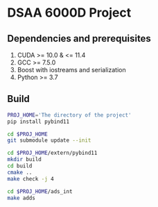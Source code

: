 # DSAA 6000D Project



## Dependencies and prerequisites
1. CUDA >= 10.0 & <= 11.4
2. GCC >= 7.5.0
3. Boost with iostreams and serialization
4. Python >= 3.7

## Build
```sh
PROJ_HOME='The directory of the project'
pip install pybind11

cd $PROJ_HOME
git submodule update --init

cd $PROJ_HOME/extern/pybind11
mkdir build
cd build
cmake ..
make check -j 4

cd $PROJ_HOME/ads_int
make adds
```
